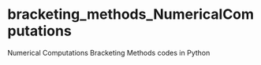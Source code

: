 # bracketing_methods_NumericalComputations
Numerical Computations Bracketing Methods codes in Python
